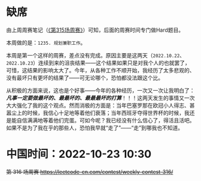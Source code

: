
# 缺席

由上周周赛笔记（[《第315场周赛》](https://github.com/BIAOXYZ/variousCodes/blob/master/_CodeTopics/LeetCode_contest/weekly/weekly2022/315/README.md#%E5%85%B6%E4%BB%96)）可知，后面的周赛时间专门做Hard题目。

本周做的是：`1235. 规划兼职工作`。

本周是第一个这样的周赛，差点没有完成。原因主要是这两天（`2022.10.22`、`2022.10.23`）连续到来的沮丧结果——这个结果如果只是对我个人的也就罢了，可惜，这结果的影响太大了。今年，从各种工作不顺开始，我经历了太多悲观的、没有最坏只有更坏的结果了——可无论哪个，恐怕都没法跟这个比。

从积极的方面来说，这也是个好事——今年的各种经历，一次又一次让我明白了：***凡事一定要做最坏的、最最坏的、最最最坏的打算***！！！这两天发生的事情又一次大大强化了我的这个观点。然而消极的方面是：当年巴塞罗那在欧冠小人得志、甚嚣尘上的时候，我信心十足地等着他们衰落；当年西班牙夺得世界杯的时候，我还是能自信满满地等着他们完蛋。可如今呢？我已经没有什么信心了，得活且活吧。如果不是为了我在乎的那些人，恐怕我早就“走了”——“走”到哪我也不知道。

# 中国时间：2022-10-23 10:30

~~第 316 场周赛 https://leetcode-cn.com/contest/weekly-contest-316/~~
